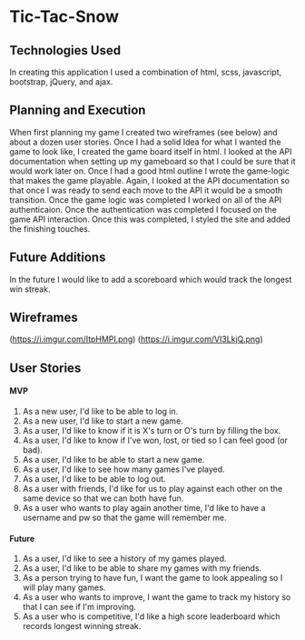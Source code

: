 # Tic-Tac-Snow


## Technologies Used
In creating this application I used a combination of html, scss, javascript, bootstrap, jQuery, and ajax.


## Planning and Execution
When first planning my game I created two wireframes (see below) and about a dozen user stories.  Once I had a solid Idea for what I wanted the game to look like, I created the game board itself in html.  I looked at the API documentation when setting up my gameboard so that I could be sure that it would work later on.  Once I had a good html outline I wrote the game-logic that makes the game playable.  Again, I looked at the API documentation so that once I was ready to send each move to the API it would be a smooth transition.  Once the game logic was completed I worked on all of the API authenticaion.  Once the authentication was completed I focused on the game API interaction.  Once this was completed, I styled the site and added the finishing touches.


## Future Additions
In the future I would like to add a scoreboard which would track the longest win streak.


## Wireframes
(https://i.imgur.com/ItpHMPI.png)
(https://i.imgur.com/VI3LkjQ.png)


## User Stories

#### MVP
1) As a new user, I'd like to be able to log in.
1) As a new user, I'd like to start a new game.
1) As a user, I'd like to know if it is X's turn or O's turn by filling the box.
1) As a user, I'd like to know if I've won, lost, or tied so I can feel good (or bad).
1) As a user, I'd like to be able to start a new game.
1) As a user, I'd like to see how many games I've played.
1) As a user, I'd like to be able to log out.
1) As a user with friends, I'd like for us to play against each other on the same device so that we can both have fun.
1) As a user who wants to play again another time, I'd like to have a username and pw so that the game will remember me.

#### Future
1) As a user, I'd like to see a history of my games played.
1) As a user, I'd like to be able to share my games with my friends.
1) As a person trying to have fun, I want the game to look appealing so I will play many games.
1) As a user who wants to improve, I want the game to track my history so that I can see if I'm improving.
1) As a user who is competitive, I'd like a high score leaderboard which records longest winning streak.
